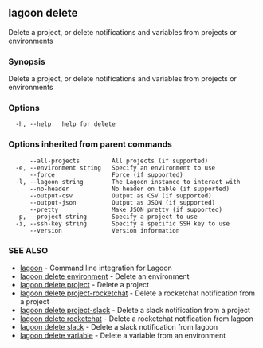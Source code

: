 ## lagoon delete

Delete a project, or delete notifications and variables from projects or environments

### Synopsis

Delete a project, or delete notifications and variables from projects or environments

### Options

```
  -h, --help   help for delete
```

### Options inherited from parent commands

```
      --all-projects         All projects (if supported)
  -e, --environment string   Specify an environment to use
      --force                Force (if supported)
  -l, --lagoon string        The Lagoon instance to interact with
      --no-header            No header on table (if supported)
      --output-csv           Output as CSV (if supported)
      --output-json          Output as JSON (if supported)
      --pretty               Make JSON pretty (if supported)
  -p, --project string       Specify a project to use
  -i, --ssh-key string       Specify a specific SSH key to use
      --version              Version information
```

### SEE ALSO

* [lagoon](lagoon.md)	 - Command line integration for Lagoon
* [lagoon delete environment](lagoon_delete_environment.md)	 - Delete an environment
* [lagoon delete project](lagoon_delete_project.md)	 - Delete a project
* [lagoon delete project-rocketchat](lagoon_delete_project-rocketchat.md)	 - Delete a rocketchat notification from a project
* [lagoon delete project-slack](lagoon_delete_project-slack.md)	 - Delete a slack notification from a project
* [lagoon delete rocketchat](lagoon_delete_rocketchat.md)	 - Delete a rocketchat notification from lagoon
* [lagoon delete slack](lagoon_delete_slack.md)	 - Delete a slack notification from lagoon
* [lagoon delete variable](lagoon_delete_variable.md)	 - Delete a variable from an environment

